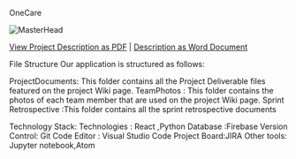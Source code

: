 OneCare

![MasterHead](https://github.com/more-aishwarya/OneCare/blob/main/assets/ProjectBanner.png)

[View Project Description as PDF](https://github.com/more-aishwarya/OneCare/blob/main/ProjectDocuments/Project%20Description%20-%20OneCare.pdf) |
[Description as Word Document](https://github.com/more-aishwarya/OneCare/blob/main/ProjectDocuments/ProjectDescription)


File Structure
Our application is structured as follows:

ProjectDocuments: This folder contains all the Project Deliverable files featured on the project Wiki page.
TeamPhotos	:  This folder contains the photos of each team member that are used on the project Wiki page.
Sprint Retrospective :This folder contains all the sprint retrospective documents 


Technology Stack:
Technologies : React ,Python
Database :Firebase
Version Control: Git
Code Editor : Visual Studio Code
Project Board:JIRA 
Other tools: Jupyter notebook,Atom




